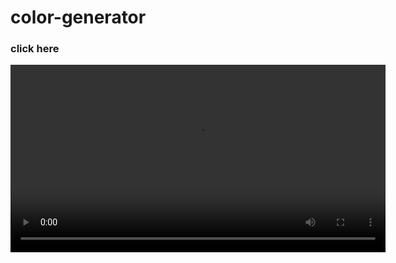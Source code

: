 # color-generator
<h3><a>click here</a></h3>
<video width="600" controls>
  <source src="video.mp4" type="video/mp4">
  Your browser does not support the video tag.
</video>

